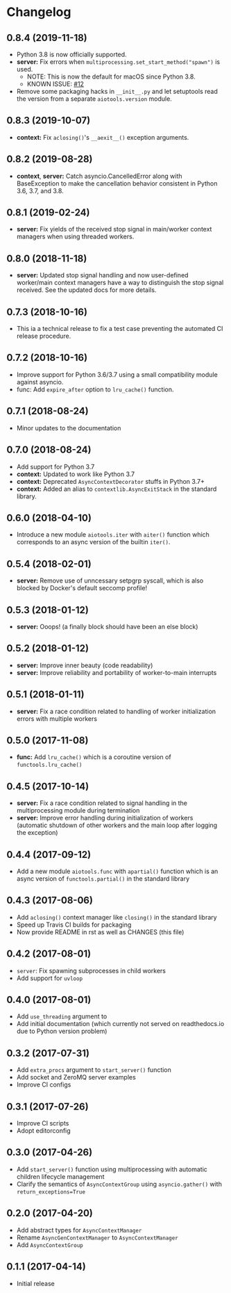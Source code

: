 Changelog
=========

0.8.4 (2019-11-18)
------------------

* Python 3.8 is now officially supported.
* **server:** Fix errors when `multiprocessing.set_start_method("spawn")` is used.
  - NOTE: This is now the default for macOS since Python 3.8.
  - KNOWN ISSUE: [#12](https://github.com/achimnol/aiotools/issues/12)
* Remove some packaging hacks in `__init__.py` and let setuptools read the version
  from a separate `aiotools.version` module.

0.8.3 (2019-10-07)
------------------

* **context:** Fix `aclosing()`'s `__aexit__()` exception arguments.

0.8.2 (2019-08-28)
------------------

* **context**, **server:** Catch asyncio.CancelledError along with BaseException to
  make the cancellation behavior consistent in Python 3.6, 3.7, and 3.8.

0.8.1 (2019-02-24)
------------------

* **server:** Fix yields of the received stop signal in main/worker context managers
  when using threaded workers.

0.8.0 (2018-11-18)
------------------

* **server:** Updated stop signal handling and now user-defined worker/main context
  managers have a way to distinguish the stop signal received.  See the updated
  docs for more details.

0.7.3 (2018-10-16)
------------------

* This ia a technical release to fix a test case preventing the automated CI
  release procedure.

0.7.2 (2018-10-16)
------------------

* Improve support for Python 3.6/3.7 using a small compatibility module against asyncio.
* func: Add `expire_after` option to `lru_cache()` function.

0.7.1 (2018-08-24)
------------------

* Minor updates to the documentation

0.7.0 (2018-08-24)
------------------

* Add support for Python 3.7
* **context:** Updated to work like Python 3.7
* **context:** Deprecated `AsyncContextDecorator` stuffs in Python 3.7+
* **context:** Added an alias to `contextlib.AsyncExitStack` in the standard library.

0.6.0 (2018-04-10)
------------------

* Introduce a new module `aiotools.iter` with `aiter()` function which
  corresponds to an async version of the builtin `iter()`.

0.5.4 (2018-02-01)
------------------

* **server:** Remove use of unncessary setpgrp syscall, which is also blocked by
  Docker's default seccomp profile!

0.5.3 (2018-01-12)
------------------

* **server:** Ooops! (a finally block should have been an else block)

0.5.2 (2018-01-12)
------------------

* **server:** Improve inner beauty (code readability)
* **server:** Improve reliability and portability of worker-to-main interrupts

0.5.1 (2018-01-11)
------------------

* **server:** Fix a race condition related to handling of worker
  initialization errors with multiple workers

0.5.0 (2017-11-08)
------------------

* **func:** Add `lru_cache()` which is a coroutine version of
  `functools.lru_cache()`

0.4.5 (2017-10-14)
------------------

* **server:** Fix a race condition related to signal handling in the
  multiprocessing module during termination
* **server:** Improve error handling during initialization of workers
  (automatic shutdown of other workers and the main loop after
  logging the exception)

0.4.4 (2017-09-12)
------------------

* Add a new module `aiotools.func` with `apartial()` function which is an
  async version of `functools.partial()` in the standard library

0.4.3 (2017-08-06)
------------------

* Add `aclosing()` context manager like `closing()` in the standard library
* Speed up Travis CI builds for packaging
* Now provide README in rst as well as CHANGES (this file)

0.4.2 (2017-08-01)
------------------

* `server`: Fix spawning subprocesses in child workers
* Add support for `uvloop`

0.4.0 (2017-08-01)
------------------

* Add `use_threading` argument to 
* Add initial documentation (which currently not served
  on readthedocs.io due to Python version problem)

0.3.2 (2017-07-31)
------------------

* Add `extra_procs` argument to `start_server()` function
* Add socket and ZeroMQ server examples
* Improve CI configs

0.3.1 (2017-07-26)
------------------

* Improve CI scripts
* Adopt editorconfig

0.3.0 (2017-04-26)
------------------

* Add `start_server()` function using multiprocessing
  with automatic children lifecycle management
* Clarify the semantics of `AsyncContextGroup` using
  `asyncio.gather()` with `return_exceptions=True`

0.2.0 (2017-04-20)
------------------

* Add abstract types for `AsyncContextManager`
* Rename `AsyncGenContextManager` to `AsyncContextManager`
* Add `AsyncContextGroup`

0.1.1 (2017-04-14)
------------------

* Initial release
